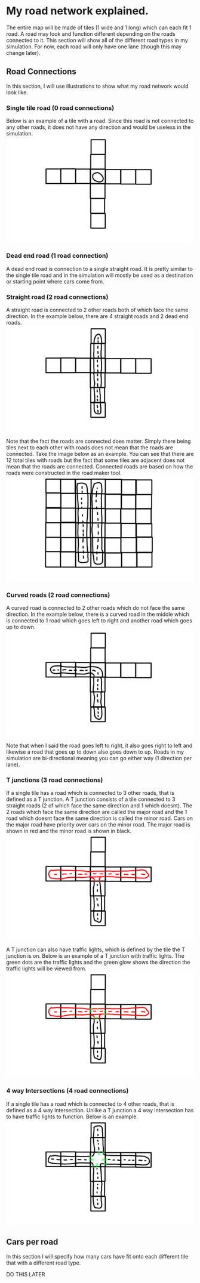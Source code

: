 # My road network explained.

The entire map will be made of tiles (1 wide and 1 long) which can each fit 1 road. A road may look and function different
depending on the roads connected to it. This section will show all of the different road types in my simulation.
For now, each road will only have one lane (though this may change later).

## Road Connections

In this section, I will use illustrations to show what my road network would look like.


### Single tile road (0 road connections)

Below is an example of a tile with a road. Since this road is not connected to any other roads, it does
not have any direction and would be useless in the simulation.
![Single tile road](/example_images/single_tile_road.png)

### Dead end road (1 road connection)

A dead end road is connection to a single straight road. It is pretty similar to the single tile road and in
the simulation will mostly be used as a destination or starting point where cars come from.

### Straight road (2 road connections)

A straight road is connected to 2 other roads both of which face the same direction. In the example below, there are
4 straight roads and 2 dead end roads.
![Straight road](/example_images/straight_road.png)

Note that the fact the roads are connected does matter. Simply there being tiles next to each other with roads does not
mean that the roads are connected. Take the image below as an example. You can see that there are 12 total tiles with roads
but the fact that some tiles are adjacent does not mean that the roads are connected. Connected roads are based on how the roads
were constructed in the road maker tool.
![2 Unconnected Roads](/example_images/2_unconnected_roads.png)

###  Curved roads (2 road connections)

A curved road is connected to 2 other roads which do not face the same direction. In the example below, there is a curved road in the
middle which is connected to 1 road which goes left to right and another road which goes up to down.
![Curved Road](/example_images/simple_curved_road.png)

Note that when I said the road goes left to right, it also goes right to left and likewise a road that goes up to down also goes
down to up. Roads in my simulation are bi-directional meaning you can go either way (1 direction per lane).

### T junctions (3 road connections)

If a single tile has a road which is connected to 3 other roads, that is defined as a T junction. A T junction consists of
a tile connected to 3 straight roads (2 of which face the same direction and 1 which doesnt). The 2 roads which face the same direction 
are called the major road and the 1 road which doesnt face the same direction is called the minor road. Cars on the major road have
priority over cars on the minor road. The major road is shown in red and the minor road is shown in black.
![T junction](/example_images/t_junction.png)

A T junction can also have traffic lights, which is defined by the tile the T junction is on. Below is an example of a T junction
with traffic lights. The green dots are the traffic lights and the green glow shows the direction the traffic lights will be viewed from.
![T junction with traffic lights](/example_images/t_junction_traffic_lights.png)

### 4 way Intersections (4 road connections)

If a single tile has a road which is connected to 4 other roads, that is defined as a 4 way intersection. Unlike a T junction a 4 way 
intersection has to have traffic lights to function. Below is an example.
![4 way intersection](/example_images/four_way_intersection_traffic_lights.png)


## Cars per road

In this section I will specify how many cars have fit onto each different tile that with a different road type.

DO THIS LATER


